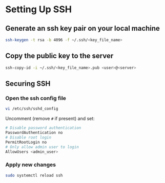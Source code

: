 # Setting Up SSH

## Generate an ssh key pair on your local machine

```bash
ssh-keygen -t rsa -b 4096 -f ~/.ssh/<key_file_name>
```

## Copy the public key to the server

```bash
ssh-copy-id -i ~/.ssh/<key_file_name>.pub <user>@<server>
```

## Securing SSH

### Open the ssh config file

```bash
vi /etc/ssh/sshd_config
```

Uncomment (remove `#` if present) and set:

```bash
# Disable password authentication
PasswordAuthentication no
# Disable root login
PermitRootLogin no
# Only allow admin user to login
AllowUsers <admin_user>

```

### Apply new changes

```bash
sudo systemctl reload ssh
```
